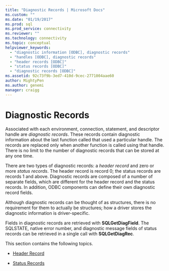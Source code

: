 ```yaml
---
title: "Diagnostic Records | Microsoft Docs"
ms.custom: ""
ms.date: "01/19/2017"
ms.prod: sql
ms.prod_service: connectivity
ms.reviewer: ""
ms.technology: connectivity
ms.topic: conceptual
helpviewer_keywords: 
  - "diagnostic information [ODBC], diagnostic records"
  - "handles [ODBC], diagnostic records"
  - "header records [ODBC]"
  - "status records [ODBC]"
  - "diagnostic records [ODBC]"
ms.assetid: 92c73f9b-3ed7-410d-9cec-2771004aae60
author: MightyPen
ms.author: genemi
manager: craigg
---
```

# Diagnostic Records
Associated with each environment, connection, statement, and descriptor handle are *diagnostic records*. These records contain diagnostic information about the last function called that used a particular handle. The records are replaced only when another function is called using that handle. There is no limit to the number of diagnostic records that can be stored at any one time.  
  
 There are two types of diagnostic records: a *header record* and zero or more *status records*. The header record is record 0; the status records are records 1 and above. Diagnostic records are composed of a number of separate fields, which are different for the header record and the status records. In addition, ODBC components can define their own diagnostic record fields.  
  
 Although diagnostic records can be thought of as structures, there is no requirement for them to actually be structures; how a driver stores the diagnostic information is driver-specific.  
  
 Fields in diagnostic records are retrieved with **SQLGetDiagField**. The SQLSTATE, native error number, and diagnostic message fields of status records can be retrieved in a single call with **SQLGetDiagRec**.  
  
 This section contains the following topics.  
  
-   [Header Record](../../../odbc/reference/develop-app/header-record.md)  
  
-   [Status Records](../../../odbc/reference/develop-app/status-records.md)
